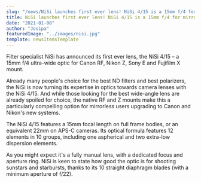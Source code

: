 ```yaml
---
slug: "/news/NiSi launches first ever lens! NiSi 4/15 is a 15mm f/4 for mirrorless cameras"
title: NiSi launches first ever lens! NiSi 4/15 is a 15mm f/4 for mirrorless cameras
date: "2021-01-08"
author: "Josipa"
featuredImage: "../images/nisi.jpg"
template: newsItemsTemplate
---
```

Filter specialist NiSi has announced its first ever lens, the NiSi 4/15 – a 15mm f/4 ultra-wide optic for Canon RF, Nikon Z, Sony E and Fujifilm X mount. 

Already many people's choice for the best ND filters and best polarizers, the NiSi is now turning its expertise in optics towards camera lenses with the NiSi 4/15. And while those looking for the best wide-angle lens are already spoiled for choice, the native RF and Z mounts make this a particularly compelling option for mirrorless users upgrading to Canon and Nikon's new systems.

The NiSi 4/15 features a 15mm focal length on full frame bodies, or an equivalent 22mm on APS-C cameras. Its optical formula features 12 elements in 10 groups, including one aspherical and two extra-low dispersion elements. 

As you might expect it's a fully manual lens, with a dedicated focus and aperture ring. NiSi is keen to state how good the optic is for shooting sunstars and starbursts, thanks to its 10 straight diaphragm blades (with a minimum aperture of f/22). 

